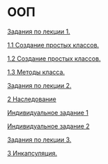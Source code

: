 # ООП
[Задания по лекции 1.](лекция.ipynb)

[1.1 Создание простых классов.](Практическая_работа_№1_1_по_теме_«Создание_простых_классов».ipynb)

[1.2 Создание простых классов.](Практическая_работа_№1_2_по_теме_«Создание_простых_классов».ipynb)

[1.3 Методы класса.](ПР1_3.ipynb)

[Задания по лекции 2.](лекция_2.ipynb)

[2 Наследование](ПР2.ipynb)

[Индивидуальное задание 1](индивидуальное.ipynb)

[Индивидуальное задание 2](индивидуальное2.ipynb)

[Задания по лекции 3.]()

[3 Инкапсуляция.]()
